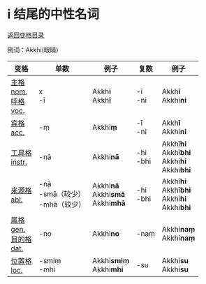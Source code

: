 # i 结尾的中性名词

[返回变格目录](declension.md)

例词：Akkhi\(眼睛\)


| 变格 | 单数 | 例子 |复数 | 例子 |
| ---| -----| ------|----| ----|
| [主格<br>nom.](nom.md)<br> [呼格<br>voc.](voc.md) | x<br>-ī | Akkh**i**<br>Akkh**ī** | -ī<br>-ni | Akkh**ī**<br>Akkhi**ni** |
| [宾格<br>acc.](acc.md) | -ṃ | Akkhi**ṃ** | -ī<br>-ni | Akkh**ī**<br>Akkhi**ni** |
| [工具格<br>instr.](instr.md) |-nā|Akkhi**nā**|-hi<br>-bhi| Akkhī**hi**<br>Akkhī**bhi**<br>Akkhi**hi**<br>Akkhi**bhi** |
| [来源格<br>abl.](abl.md) |-nā<br>-smā（较少）<br>-mhā（较少）|Akkhi**nā**<br>Akkhi**smā**<br>Akkhi**mhā**|-hi<br>-bhi| Akkhī**hi**<br>Akkhī**bhi**<br> Akkhi**hi**<br>Akkhi**bhi** |
| [属格<br>gen.](gen.md)<br>[目的格<br>dat.](dat.md) |-no| Akkhi**no** | -naṃ | Akkhi**naṃ**<br>Akkhi**naṃ** |
| [位置格<br>loc.](loc.md) |-smiṃ<br>-mhi| Akkhi**smiṃ**<br>Akkhi**mhi** | -su | Akkhi**su**<br>Akkhi**su** |

